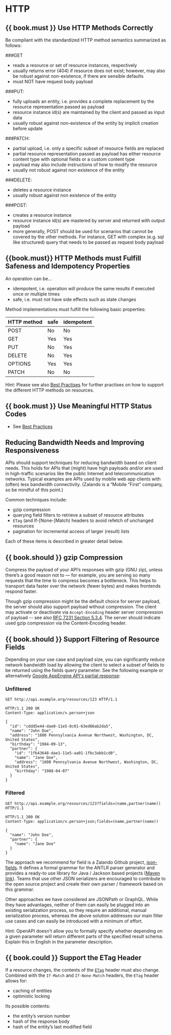 # HTTP

## {{ book.must }} Use HTTP Methods Correctly

Be compliant with the standardized HTTP method semantics summarized as follows:

###GET

- reads a resource or set of resource instances, respectively
- usually returns error (404) if resource does not exist;
  however, may also be robust against non-existence, if there are sensible defaults
- must NOT have request body payload

###PUT:

- fully uploads an entity, i.e. provides a complete replacement by the resource representation
  passed as payload
- resource instance id(s) are maintained by the client and passed as input data
- usually robust against non-existence of the entity by implicit creation before update

###PATCH:

- partial upload, i.e. only a specific subset of resource fields are replaced
- partial resource representation passed as payload has either resource content type with optional
  fields or a custom content type
- payload may also include instructions of how to modify the resource
- usually not robust against non existence of the entity


###DELETE:

- deletes a resource instance
- usually robust against non existence of the entity

###POST:

- creates a resource instance
- resource instance id(s) are mastered by server and returned with output payload
- more generally, POST should be used for scenarios that cannot be covered by the other methods.
  For instance, GET with complex (e.g. sql like structured) query that needs to be passed as
  request body payload

## {{book.must}}  HTTP Methods must Fulfill Safeness and Idempotency Properties

An operation can be...

- idempotent, i.e. operation will produce the same results if executed once or multiple times
- safe, i.e. must not have side effects such as state changes

Method implementations must fulfill the following basic properties:

| HTTP method  |  safe  |  idempotent |
| --           |  --    |  --         |
| POST         |  No    |  No         |
| GET          |  Yes   |  Yes        |
| PUT          |  No    |  Yes        |
| DELETE       |  No    |  Yes        |
| OPTIONS      |  Yes   |  Yes        |
| PATCH        |  No    |  No         |

Hint: Please see also [Best Practises](https://goo.gl/vhwh8a) for further practises on how to support the
different HTTP methods on resources.

## {{ book.must }} Use Meaningful HTTP Status Codes

* See [Best Practices](https://goo.gl/vhwh8a)

## Reducing Bandwidth Needs and Improving Responsiveness

APIs should support techniques for reducing bandwidth based on client needs. This holds for APIs
that (might) have high payloads and/or are used in high-traffic scenarios like the public Internet
and telecommunication networks. Typical examples are APIs used by mobile web app clients with
(often) less bandwidth connectivity. (Zalando is a “Mobile “First” company, so be mindful of this
point.)

Common techniques include:

* gzip compression
* querying field filters to retrieve a subset of resource attributes
* `ETag` (and If-[None-]Match) headers to avoid refetch of unchanged resources
* pagination for incremental access of larger (result) lists

Each of these items is described in greater detail below.

## {{ book.should }} gzip Compression

Compress the payload of your API’s responses with gzip (GNU zip), unless there’s a good reason not
to — for example,  you are serving so many requests that the time to compress becomes a bottleneck.
This helps to transport data faster over the network (fewer bytes) and makes frontends respond faster.

Though gzip compression might be the default choice for server payload, the server should also
support payload without compression. The client may activate or deactivate via `Accept-Encoding`
header server compression of payload -- see also [RFC 7231 Section
5.3.4](http://tools.ietf.org/html/rfc7231#section-5.3.4). The server should indicate used gzip
compression via the Content-Encoding header.

## {{ book.should }} Support Filtering of Resource Fields

Depending on your use case and payload size, you can significantly reduce network bandwidth load by
allowing the client to select a subset of fields to be returned using the fields query parameter.
See the following example or alternatively [Google AppEngine API's partial response](https://cloud.google.com/appengine/docs/python/taskqueue/rest/performance#partial-response):

### Unfiltered

```http
GET http://api.example.org/resources/123 HTTP/1.1

HTTP/1.1 200 OK
Content-Type: application/x.person+json

{
  "id": "cddd5e44-dae0-11e5-8c01-63ed66ab2da5",
  "name": "John Doe",
  "address": "1600 Pennsylvania Avenue Northwest, Washington, DC, United States",
  "birthday": "1984-09-13",
  "partner": {
    "id": "1fb43648-dae1-11e5-aa01-1fbc3abb1cd0",
    "name": "Jane Doe",
    "address": "1600 Pennsylvania Avenue Northwest, Washington, DC, United States",
    "birthday": "1988-04-07"
  }
}
```

### Filtered

```http
GET http://api.example.org/resources/123?fields=(name,partner(name)) HTTP/1.1

HTTP/1.1 200 OK
Content-Type: application/x.person+json;fields=(name,partner(name))

{
  "name": "John Doe",
  "partner": {
    "name": "Jane Doe"
  }
}
```

The approach we recommend for field is a Zalando Github project,
[json-fields](https://github.com/zalando/json-fields). It defines a formal grammar for the ANTLR
 parser generator and provides a ready-to use library for Java / Jackson based projects
 ([Maven link](http://mvnrepository.com/artifact/org.zalando.guild.api/json-fields-jackson)).
Teams that use other JSON serializers are encouraged to contribute to the open source project and
create their own parser / framework based on this grammar.

Other approaches we have considered are JSONPath or GraphQL. While they have advantages, neither of
them can easily be plugged into an existing serialization process, so they require an additional,
manual serialization process, whereas the above solution addresses our main filter use cases and
can easily be introduced with a minimum of effort.

Hint: OpenAPI doesn't allow you to formally specify whether depending on a given parameter will
return different parts of the specified result schema. Explain this in English in the parameter
description.

## {{ book.could }} Support the ETag Header

If a resource changes, the contents of the [`ETag`](https://en.wikipedia.org/wiki/HTTP_ETag) header
must also change. Combined with the `If-Match` and `If-None-Match` headers, the `ETag` header allows
for:

* caching of entities
* optimistic locking

Its possible contents:

* the entity’s version number
* hash of the response body
* hash of the entity’s last modified field